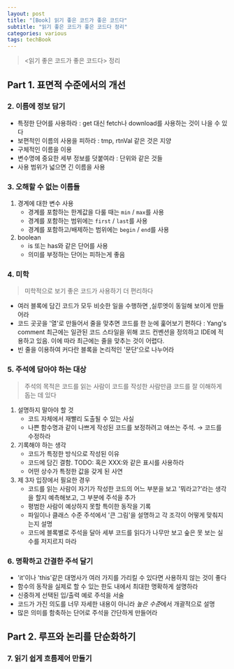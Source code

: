 ```yaml
---
layout: post
title: "[Book] 읽기 좋은 코드가 좋은 코드다"
subtitle: "읽기 좋은 코드가 좋은 코드다 정리"
categories: various
tags: techBook
---
```


> \<읽기 좋은 코드가 좋은 코드다\> 정리

## Part 1. 표면적 수준에서의 개선
### 2. 이름에 정보 담기
- 특정한 단어를 사용하라 : get 대신 fetch나 download를 사용하는 것이 나을 수 있다
- 보편적인 이름의 사용을 피하라 : tmp, rtnVal 같은 것은 지양
- 구체적인 이름을 이용 
- 변수명에 중요한 세부 정보를 덧붙여라 : 단위와 같은 것들
- 사용 범위가 넓으면 긴 이름을 사용

### 3. 오해할 수 없는 이름들
1. 경계에 대한 변수 사용
	- 경계를 포함하는 한계값을 다룰 때는 `min` / `max`를 사용
	- 경계를 포함하는 범위에는 `first` / `last`를 사용
	- 경계를 포함하고/배제하는 범위에는 `begin` / `end`를 사용
2. boolean
	- is 또는 has와 같은 단어를 사용
	- 의미를 부정하는 단어는 피하는게 좋음

### 4. 미학
> 미학적으로 보기 좋은 코드가 사용하기 더 편리하다  

- 여러 블록에 담긴 코드가 모두 비슷한 일을 수행하면 ,실루엣이 동일해 보이게 만들어라
- 코드 곳곳을 '열'로 만들어서 줄을 맞추면 코드를 한 눈에 훑어보기 편하다 : Yang's comment 최근에는 일관된 코드 스타일을 위해 코드 컨벤션을 정의하고 IDE에 적용하고 있음. 이에 따라 최근에는 줄을 맞추는 것이 어렵다.
- 빈 줄을 이용하여 커다란 블록을 논리적인 '문단'으로 나누어라

### 5. 주석에 담아야 하는 대상
> 주석의 목적은 코드를 읽는 사람이 코드를 작성한 사람만큼 코드를 잘 이해하게 돕는 데 있다  

1. 설명하지 말아야 할 것
	- 코드 자체에서 재빨리 도출될 수 있는 사실
	- 나쁜 함수명과 같이 나쁘게 작성된 코드를 보정하려고 애쓰는 주석. → 코드를 수정하라
2. 기록해야 하는 생각
	- 코드가 특정한 방식으로 작성된 이유
	- 코드에 담긴 결함. TODO: 혹은 XXX:와 같은 표시를 사용하라
	- 어떤 상수가 특정한 값을 갖게 된 사연
3. 제 3자 입장에서 필요한 경우
	- 코드를 읽는 사람이 자기가 작성한 코드의 어느 부분을 보고 '뭐라고?'라는 생각을 할지 예측해보고, 그 부분에 주석을 추가
	- 평범한 사람이 예상하지 못할 특이한 동작을 기록
	- 파일이나 클래스 수준 주석에서 '큰 그림'을 설명하고 각 조각이 어떻게 맞춰지는지 설명
	- 코드에 블록별로 주석을 달아 세부 코드를 읽다가 나무만 보고 숲은 못 보는 실수를 저지르지 마라

### 6. 명확하고 간결한 주석 달기
- 'it'이나 'this'같은 대명사가 여러 가지를 가리킬 수 있다면 사용하지 않는 것이 좋다
- 함수의 동작을 실제로 할 수 있는 한도 내에서 최대한 명확하게 설명하라
- 신중하게 선택된 입/출력 예로 주석을 서술
- 코드가 가진 의도를 너무 자세한 내용이 아니라 *높은 수준*에서 개괄적으로 설명
- 많은 의미를 함축하는 단어로 주석을 간단하게 만들어라

## Part 2. 루프와 논리를 단순화하기
### 7. 읽기 쉽게 흐름제어 만들기